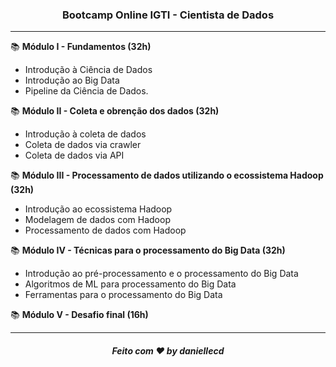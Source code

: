 <h3 align="center"> Bootcamp Online IGTI - Cientista de Dados
</h3>

------------

📚 **Módulo I - Fundamentos (32h)**

 - Introdução à Ciência de Dados
 - Introdução ao Big Data
 - Pipeline da Ciência de Dados.

📚 **Módulo II - Coleta e obrenção dos dados (32h)**

 - Introdução à coleta de dados
 - Coleta de dados via crawler
 - Coleta de dados via API

📚 **Módulo III - Processamento de dados utilizando o ecossistema Hadoop (32h)**

 - Introdução ao ecossistema Hadoop
 - Modelagem de dados com Hadoop
 - Processamento de dados com Hadoop

📚 **Módulo IV - Técnicas para o processamento do Big Data (32h)**

 - Introdução ao pré-processamento e o processamento do Big Data
 - Algoritmos de ML para processamento do Big Data
 - Ferramentas para o processamento do Big Data

📚 **Módulo V - Desafio final (16h)**

------------

<h5 align="center"> Feito com ❤  by daniellecd
</h5>
